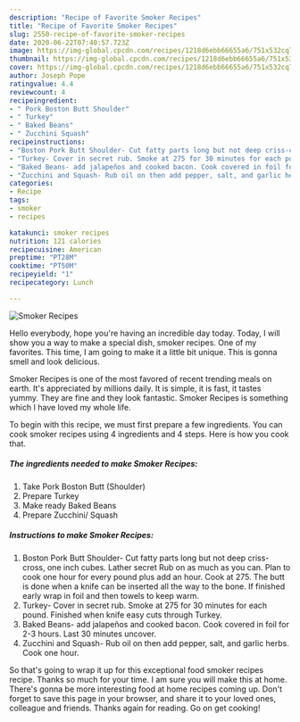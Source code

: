 ```yaml
---
description: "Recipe of Favorite Smoker Recipes"
title: "Recipe of Favorite Smoker Recipes"
slug: 2550-recipe-of-favorite-smoker-recipes
date: 2020-06-22T07:40:57.723Z
image: https://img-global.cpcdn.com/recipes/1218d6ebb66655a6/751x532cq70/smoker-recipes-recipe-main-photo.jpg
thumbnail: https://img-global.cpcdn.com/recipes/1218d6ebb66655a6/751x532cq70/smoker-recipes-recipe-main-photo.jpg
cover: https://img-global.cpcdn.com/recipes/1218d6ebb66655a6/751x532cq70/smoker-recipes-recipe-main-photo.jpg
author: Joseph Pope
ratingvalue: 4.4
reviewcount: 4
recipeingredient:
- " Pork Boston Butt Shoulder"
- " Turkey"
- " Baked Beans"
- " Zucchini Squash"
recipeinstructions:
- "Boston Pork Butt Shoulder- Cut fatty parts long but not deep criss-cross, one inch cubes. Lather secret Rub on as much as you can. Plan to cook one hour for every pound plus add an hour. Cook at 275. The butt is done when a knife can be inserted all the way to the bone. If finished early wrap in foil and then towels to keep warm."
- "Turkey- Cover in secret rub. Smoke at 275 for 30 minutes for each pound. Finished when knife easy cuts through Turkey."
- "Baked Beans- add jalapeños and cooked bacon. Cook covered in foil for 2-3 hours. Last 30 minutes uncover."
- "Zucchini and Squash- Rub oil on then add pepper, salt, and garlic herbs. Cook one hour."
categories:
- Recipe
tags:
- smoker
- recipes

katakunci: smoker recipes 
nutrition: 121 calories
recipecuisine: American
preptime: "PT28M"
cooktime: "PT50M"
recipeyield: "1"
recipecategory: Lunch

---
```



![Smoker Recipes](https://img-global.cpcdn.com/recipes/1218d6ebb66655a6/751x532cq70/smoker-recipes-recipe-main-photo.jpg)

Hello everybody, hope you're having an incredible day today. Today, I will show you a way to make a special dish, smoker recipes. One of my favorites. This time, I am going to make it a little bit unique. This is gonna smell and look delicious.

Smoker Recipes is one of the most favored of recent trending meals on earth. It's appreciated by millions daily. It is simple, it is fast, it tastes yummy. They are fine and they look fantastic. Smoker Recipes is something which I have loved my whole life.




To begin with this recipe, we must first prepare a few ingredients. You can cook smoker recipes using 4 ingredients and 4 steps. Here is how you cook that.

<!--inarticleads1-->

##### The ingredients needed to make Smoker Recipes:

1. Take  Pork Boston Butt (Shoulder)
1. Prepare  Turkey
1. Make ready  Baked Beans
1. Prepare  Zucchini/ Squash




<!--inarticleads2-->

##### Instructions to make Smoker Recipes:

1. Boston Pork Butt Shoulder- Cut fatty parts long but not deep criss-cross, one inch cubes. Lather secret Rub on as much as you can. Plan to cook one hour for every pound plus add an hour. Cook at 275. The butt is done when a knife can be inserted all the way to the bone. If finished early wrap in foil and then towels to keep warm.
1. Turkey- Cover in secret rub. Smoke at 275 for 30 minutes for each pound. Finished when knife easy cuts through Turkey.
1. Baked Beans- add jalapeños and cooked bacon. Cook covered in foil for 2-3 hours. Last 30 minutes uncover.
1. Zucchini and Squash- Rub oil on then add pepper, salt, and garlic herbs. Cook one hour.




So that's going to wrap it up for this exceptional food smoker recipes recipe. Thanks so much for your time. I am sure you will make this at home. There's gonna be more interesting food at home recipes coming up. Don't forget to save this page in your browser, and share it to your loved ones, colleague and friends. Thanks again for reading. Go on get cooking!
